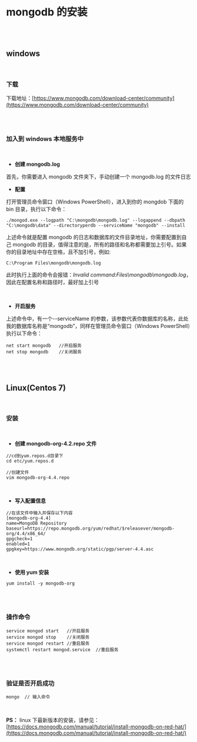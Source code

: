 # mongodb 的安装

</br>
</br>

## windows

</br>

### 下载

下载地址：[https://www.mongodb.com/download-center/community](https://www.mongodb.com/download-center/community)

</br>
</br>

### 加入到 windows 本地服务中

</br>

- **创建 mongodb.log**

首先，你需要进入 mongodb 文件夹下，手动创建一个 mongodb.log 的文件日志

- **配置**

打开管理员命令窗口（Windows PowerShell），进入到你的 mongdob 下面的 bin 目录，执行以下命令：

```
./mongod.exe --logpath "C:\mongodb\mongodb.log" --logappend --dbpath "C:\mongodb\data" --directoryperdb --serviceName "mongodb" --install
```

上述命令就是配置 mongodb 的日志和数据库的文件目录地址，你需要配置到自己 mongodb 的目录，值得注意的是，所有的路径和名称都需要加上引号。如果你的目录地址中存在空格，且不加引号，例如:

```
C:\Program Files\mongodb\mongodb.log
```

此时执行上面的命令会报错：_Invalid command:Files\mongodb\mongodb.log_，因此在配置名称和路径时，最好加上引号

</br>

- **开启服务**

上述命令中，有一个--serviceName 的参数，该参数代表你数据库的名称，此处我的数据库名称是“mongodb”，同样在管理员命令窗口（Windows PowerShell）执行以下命令：

```
net start mongodb   //开启服务
net stop mongodb    //关闭服务
```

</br>
</br>

## Linux(Centos 7)

</br>

### 安装

</br>

- **创建 mongodb-org-4.2.repo 文件**

```
//cd到yum.repos.d目录下
cd etc/yum.repos.d

//创建文件
vim mongodb-org-4.4.repo
```

</br>

- **写入配置信息**

```
//在该文件中输入并保存以下内容
[mongodb-org-4.4]
name=MongoDB Repository
baseurl=https://repo.mongodb.org/yum/redhat/$releasever/mongodb-org/4.4/x86_64/
gpgcheck=1
enabled=1
gpgkey=https://www.mongodb.org/static/pgp/server-4.4.asc
```

</br>

- **使用 yum 安装**

```
yum install -y mongodb-org
```

</br>
</br>

### 操作命令

```
service mongod start   //开启服务
service mongod stop    //关闭服务
service mongod restart //重启服务
systemctl restart mongod.service  //重启服务
```

</br>
</br>

### 验证是否开启成功

```
mongo  // 输入命令
```

</br>

**PS：** linux 下最新版本的安装，请参见：[https://docs.mongodb.com/manual/tutorial/install-mongodb-on-red-hat/](https://docs.mongodb.com/manual/tutorial/install-mongodb-on-red-hat/)
